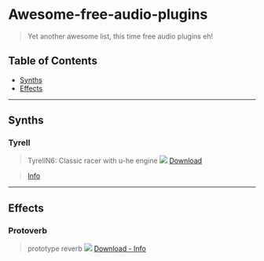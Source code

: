 # Awesome-free-audio-plugins
> Yet another awesome list, this time free audio plugins eh!

## Table of Contents
- [Synths](#Synths)
- [Effects](#Effects)
---
## Synths

### Tyrell
>  TyrellN6: Classic racer with u-he engine
[![](https://u-he.com/products/tyrelln6/assets/images/uhe-tyrelln6-screenshot-fullui-1150x575.jpg)](https://www.amazona.de/freeware-synthesizer-tyrell-n6-plugin-vst-au-win-mac/)
> [Download](https://www.amazona.de/freeware-synthesizer-tyrell-n6-plugin-vst-au-win-mac/)

> [Info](https://u-he.com/products/tyrelln6/)

---
## Effects
### Protoverb
> prototype reverb
[![](https://u-he.com/products/protoverb/assets/images/uhe-protoverb-screenshot-fullui-1150x1033.jpg)](https://u-he.com/products/protoverb/)
> [Download - Info](https://u-he.com/products/protoverb/)
